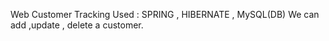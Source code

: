 Web Customer Tracking 
Used : SPRING , HIBERNATE , MySQL(DB)
We can add ,update , delete a customer. 
